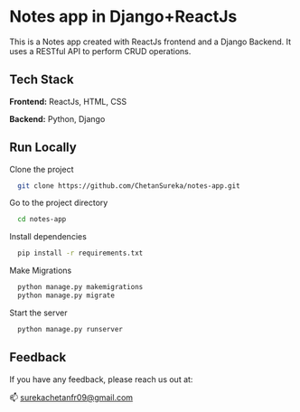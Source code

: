 
# Notes app in Django+ReactJs

This is a Notes app created with ReactJs frontend and a Django Backend. It uses a RESTful API to perform CRUD operations.


## Tech Stack

**Frontend:** ReactJs, HTML, CSS

**Backend:** Python, Django
## Run Locally

Clone the project

```bash
  git clone https://github.com/ChetanSureka/notes-app.git
```

Go to the project directory

```bash
  cd notes-app
```

Install dependencies

```bash
  pip install -r requirements.txt
```

Make Migrations

```bash
  python manage.py makemigrations
  python manage.py migrate
```

Start the server

```bash
  python manage.py runserver
```


## Feedback

If you have any feedback, please reach us out at:

📫 surekachetanfr09@gmail.com

